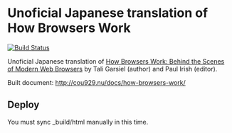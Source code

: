 # Unoficial Japanese translation of How Browsers Work

[![Build Status](https://travis-ci.org/cou929/Japanese-Translation-of-How-Browsers-Work.svg?branch=master)](https://travis-ci.org/cou929/Japanese-Translation-of-How-Browsers-Work)

Unoficial Japanese translation of [How Browsers Work: Behind the Scenes of Modern Web Browsers](http://www.html5rocks.com/en/tutorials/internals/howbrowserswork/)
by Tali Garsiel (author) and Paul Irish (editor).

Built document: http://cou929.nu/docs/how-browsers-work/

## Deploy

You must sync _build/html manually in this time.
